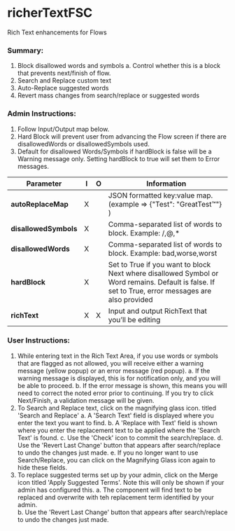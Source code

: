 # richerTextFSC
Rich Text enhancements for Flows

### Summary:
1)	Block disallowed words and symbols
    a.	Control whether this is a block that prevents next/finish of flow.
2)	Search and Replace custom text
3)	Auto-Replace suggested words
4)	Revert mass changes from search/replace or suggested words

### Admin Instructions:
1)  Follow Input/Output map below.
2)  Hard Block will prevent user from advancing the Flow screen if there are disallowedWords or disallowedSymbols used.
3)  Default for disallowed Words/Symbols if hardBlock is false will be a Warning message only.  Setting hardBlock to true will set them to Error messages.

|Parameter	               |I	   |O	     |Information 
|--------------------------|-----|-------|-------------------------------------------------------------------------------|
|**autoReplaceMap**	           |X	   |       |JSON formatted key:value map.  (example => {"Test": "GreatTest™"} )            |
|**disallowedSymbols**	       |X	   |       |Comma-separated list of words to block.  Example: /,@,*                        |
|**disallowedWords**	         |X    |	     |Comma-separated list of words to block.  Example: bad,worse,worst              |
|**hardBlock**	               |X	   |	     |Set to True if you want to block Next where disallowed Symbol or Word remains.  Default is false.  If set to True, error messages are also provided      |
|**richText**	                 |X	   |X	     |Input and output RichText that you’ll be editing                               |


### User Instructions:
1)  While entering text in the Rich Text Area, if you use words or symbols that are flagged as not allowed, you will receive either a warning message (yellow popup) or an error message (red popup).
    a.  If the warning message is displayed, this is for notification only, and you will be able to proceed.
    b.  If the error message is shown, this means you will need to correct the noted error prior to continuing.  If you try to click Next/Finish, a validation message will be  given.
2)  To Search and Replace text, click on the magnifying glass icon. titled 'Search and Replace'
    a.  A 'Search Text' field is displayed where you enter the text you want to find.
    b.  A 'Replace with Text' field is shown where you enter the replacement text to be applied where the 'Search Text' is found.
    c.  Use the 'Check' icon to commit the search/replace.
    d.  Use the 'Revert Last Change' button that appears after search/replace to undo the changes just made.
    e.  If you no longer want to use Search/Replace, you can click on the Magnifying Glass icon again to hide these fields.
3)  To replace suggested terms set up by your admin, click on the Merge icon titled 'Apply Suggested Terms'.  Note this will only be shown if your admin has configured this.
    a.  The component will find text to be replaced and overwrite with teh replacement term identified by your admin.  
    b.  Use the 'Revert Last Change' button that appears after search/replace to undo the changes just made. 
